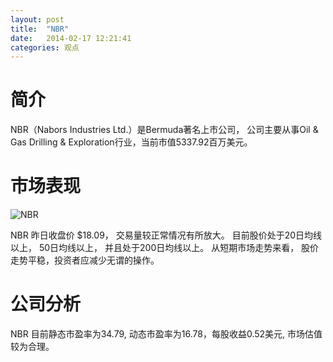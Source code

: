 ```yaml
---
layout: post
title:  "NBR"
date:   2014-02-17 12:21:41
categories: 观点
---
```


# 简介
NBR（Nabors Industries Ltd.）是Bermuda著名上市公司，
公司主要从事Oil & Gas Drilling & Exploration行业，当前市值5337.92百万美元。

# 市场表现

![NBR](http://finviz.com/chart.ashx?t=NBR&ty=c&ta=1&p=d&s=l)

NBR 昨日收盘价 $18.09，
交易量较正常情况有所放大。
目前股价处于20日均线以上，
50日均线以上，
并且处于200日均线以上。
从短期市场走势来看，
股价走势平稳，投资者应减少无谓的操作。

# 公司分析
NBR 目前静态市盈率为34.79, 动态市盈率为16.78，每股收益0.52美元,
市场估值较为合理。
